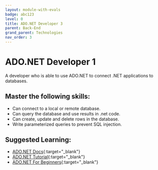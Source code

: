 ```yaml
---
layout: module-with-evals
badge: abc123
level: 0
title: ADO.NET Developer 3
parent: Back-End
grand_parent: Technologies
nav_order: 3
---
```

# ADO.NET Developer 1

A developer who is able to use ADO.NET to connect .NET applications to databases.

## Master the following skills:

- Can connect to a local or remote database.
- Can query the database and use results in .net code.
- Can create, update and delete rows in the database.
- Write parameterized queries to prevent SQL injection.

## Suggested Learning:

- [ADO.NET Docs](https://docs.microsoft.com/en-us/dotnet/framework/data/adonet/){:target="\_blank"}
- [ADO.NET Tutorial](https://dotnettutorials.net/course/ado-net-tutorial-for-beginners-and-professionals/){:target="\_blank"}
- [ADO.NET For Beginners](https://youtube.com/playlist?list=PL6n9fhu94yhX5dzHunAI2t4kE0kOuv4D7){:target="\_blank"}

